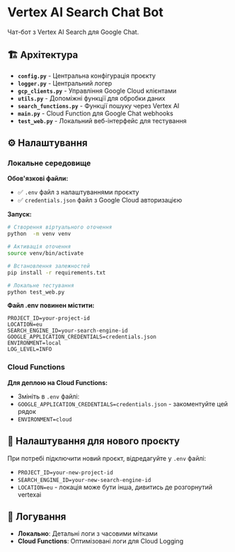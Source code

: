# Vertex AI Search Chat Bot

Чат-бот з Vertex AI Search для Google Chat.

## 🏗️ Архітектура

- **`config.py`** - Центральна конфігурація проєкту
- **`logger.py`** - Центральний логер 
- **`gcp_clients.py`** - Управління Google Cloud клієнтами
- **`utils.py`** - Допоміжні функції для обробки даних
- **`search_functions.py`** - Функції пошуку через Vertex AI
- **`main.py`** - Cloud Function для Google Chat webhooks
- **`test_web.py`** - Локальний веб-інтерфейс для тестування

## ⚙️ Налаштування

### Локальне середовище

**Обов'язкові файли:**
- ✅ `.env` файл з налаштуваннями проєкту
- ✅ `credentials.json` файл з Google Cloud авторизацією

**Запуск:**
```bash
# Створення віртуального оточення
python  -m venv venv

# Активація оточення
source venv/bin/activate

# Встановлення залежностей
pip install -r requirements.txt

# Локальне тестування
python test_web.py
```

**Файл .env повинен містити:**
```env
PROJECT_ID=your-project-id
LOCATION=eu
SEARCH_ENGINE_ID=your-search-engine-id
GOOGLE_APPLICATION_CREDENTIALS=credentials.json
ENVIRONMENT=local
LOG_LEVEL=INFO
```

### Cloud Functions

**Для деплою на Cloud Functions:**
- Змініть в `.env` файлі: 
- `GOOGLE_APPLICATION_CREDENTIALS=credentials.json` - закоментуйте цей рядок
- `ENVIRONMENT=cloud`

## 🔄 Налаштування для нового проєкту

При потребі підключити новий проєкт, відредагуйте у `.env` файлі:
- `PROJECT_ID=your-new-project-id`
- `SEARCH_ENGINE_ID=your-new-search-engine-id`
- `LOCATION=eu` - локація може бути інша, дивитись де розгорнутий vertexai

## 📝 Логування

- **Локально**: Детальні логи з часовими мітками
- **Cloud Functions**: Оптимізовані логи для Cloud Logging 